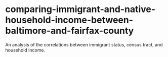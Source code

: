 # comparing-immigrant-and-native-household-income-between-baltimore-and-fairfax-county
An analysis of the correlations between immigrant status, census tract, and household income.
